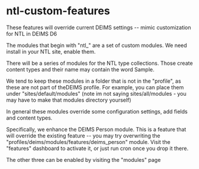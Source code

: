 ntl-custom-features
===================

These features will override current DEIMS settings -- mimic customization for NTL in DEIMS D6

The modules that begin with "ntl_" are a set of custom modules. We need install in your NTL 
site, enable them.

There will be a series of modules for the NTL type collections. Those create content types
and their name may contain the word Sample.

We tend to keep these modules in a folder that is not in the "profile", as these are not part 
of theDEIMS profile.  For example, you can place them under "sites/default/modules" 
(note im not saying sites/all/modules - you may have to make that modules directory yourself)

In general these modules override some configuration settings, add fields and content types.

Specifically, we enhance the DEIMS Person module.  This is a feature that will override the 
existing feature -- you may try overwriting the "profiles/deims/modules/features/deims_person" 
module. Visit the "features" dashboard to activate it, or just run cron once you drop it there.

The other three can be enabled by visiting the "modules" page




